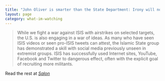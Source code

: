 ```yaml
---
title: "John Oliver is smarter than the State Department: Irony will not defeat ISIS"
layout: page
category: what-im-watching
---
```

> While we fight a war against ISIS with airstrikes on selected targets, the U.S. is also engaging in a war of ideas.  As many who have seen ISIS videos or seen pro-ISIS tweets can attest, the Islamic State group has demonstrated a skill with social media previously unseen in extremist groups.  ISIS has successfully used Internet sites, YouTube, Facebook and Twitter to dangerous effect, often with the explicit goal of recruiting more militants.

Read the rest at [*Salon*](http://www.salon.com/2014/10/06/john_oliver_is_smarter_than_the_state_department_irony_will_not_defeat_isis/)
